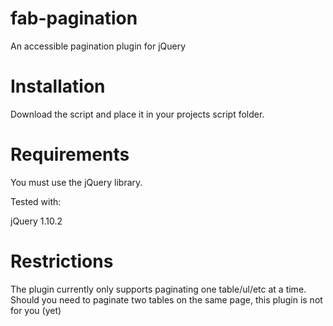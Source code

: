 fab-pagination
==============

An accessible pagination plugin for jQuery


Installation
============

Download the script and place it in your projects script folder.

Requirements
============

You must use the jQuery library.

Tested with:

jQuery 1.10.2

Restrictions
============

The plugin currently only supports paginating one table/ul/etc at a time. Should you need to paginate two tables on the same page, this plugin is not for you (yet)
